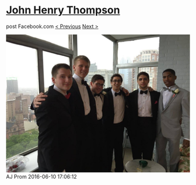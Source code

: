 # [John Henry Thompson](../README.md)
post Facebook.com
[< Previous](2016-06-10-34.md) [Next >](2014-08-01-1.md)

[![](../media/2016-06-10/AJ-Prom-33.jpg)](../README.md)
AJ Prom
2016-06-10 17:06:12